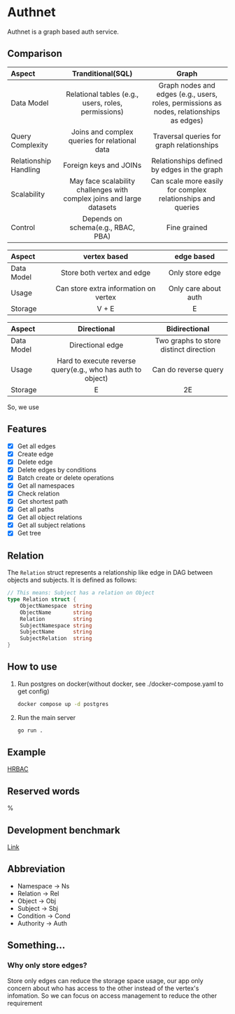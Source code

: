# Authnet

Authnet is a graph based auth service.

## Comparison

| Aspect | Tranditional(SQL) | Graph
| :------ | :--: | :-----------: 
| Data Model | Relational tables (e.g., users, roles, permissions) | Graph nodes and edges (e.g., users, roles, permissions as nodes, relationships as edges) 
| Query Complexity | Joins and complex queries for relational data | Traversal queries for graph relationships
| Relationship Handling | Foreign keys and JOINs | Relationships defined by edges in the graph
| Scalability | May face scalability challenges with complex joins and large datasets | Can scale more easily for complex relationships and queries
| Control | Depends on schema(e.g., RBAC, PBA) | Fine grained

| Aspect | vertex based | edge based
| :------ | :--: | :-----------: 
| Data Model | Store both vertex and edge | Only store edge
| Usage | Can store extra information on vertex | Only care about auth
| Storage | V + E | E

| Aspect | Directional | Bidirectional
| :------ | :--: | :-----------: 
| Data Model | Directional edge | Two graphs to store distinct direction
| Usage | Hard to execute reverse query(e.g., who has auth to object) | Can do reverse query
| Storage | E | 2E

So, we use 

## Features

- [x] Get all edges
- [x] Create edge
- [x] Delete edge
- [x] Delete edges by conditions
- [x] Batch create or delete operations
- [x] Get all namespaces
- [x] Check relation
- [x] Get shortest path
- [x] Get all paths
- [x] Get all object relations
- [x] Get all subject relations
- [x] Get tree

## Relation

The `Relation` struct represents a relationship like edge in DAG between objects and subjects. It is defined as follows:

```go
// This means: Subject has a relation on Object
type Relation struct {
    ObjectNamespace  string
    ObjectName       string 
    Relation         string 
    SubjectNamespace string 
    SubjectName      string 
    SubjectRelation  string 
}
```

## How to use

1. Run postgres on docker(without docker, see ./docker-compose.yaml to get config)

    ```bash
    docker compose up -d postgres
    ```

2. Run the main server

    ```bash
    go run .
    ```

## Example

[HRBAC](https://github.com/skyrocketOoO/hrbac/tree/main)

## Reserved words

%

## Development benchmark

[Link](https://docs.google.com/spreadsheets/d/1qZiRE_kkno1mM0LzWiUnvX4cuYQRnep2NcNb4fPud-k/edit#gid=0)

## Abbreviation

- Namespace -> Ns
- Relation -> Rel
- Object -> Obj
- Subject -> Sbj
- Condition -> Cond
- Authority -> Auth

## Something...
### Why only store edges?
Store only edges can reduce the storage space usage, our app only concern about
who has access to the other instead of the vertex's infomation. So we can focus
on access management to reduce the other requirement